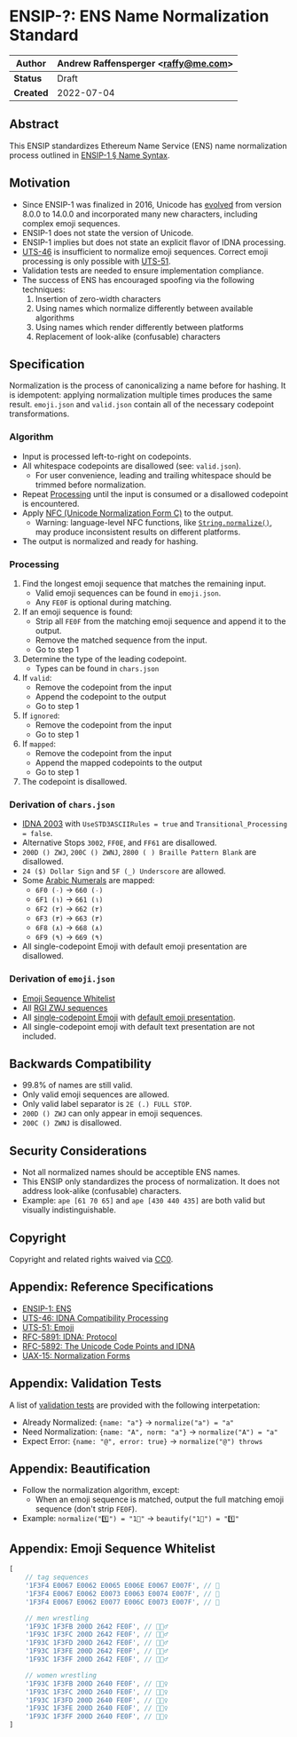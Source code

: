 # ENSIP-?: ENS Name Normalization Standard 

| **Author**  | Andrew Raffensperger \<raffy@me.com> |
| ----------- | ------------------------------------ |
| **Status**  | Draft                                |
| **Created** | 2022-07-04                           |

## Abstract

This ENSIP standardizes Ethereum Name Service (ENS) name normalization process outlined in [ENSIP-1 § Name Syntax](https://docs.ens.domains/ens-improvement-proposals/ensip-1-ens#name-syntax).

## Motivation

* Since ENSIP-1 was finalized in 2016, Unicode has [evolved](https://unicode.org/history/publicationdates.html) from version 8.0.0 to 14.0.0 and incorporated many new characters, including complex emoji sequences. 
* ENSIP-1 does not state the version of Unicode.
* ENSIP-1 implies but does not state an explicit flavor of IDNA processing. 
* [UTS-46](https://unicode.org/reports/tr46/) is insufficient to normalize emoji sequences. Correct emoji processing is only possible with [UTS-51](https://www.unicode.org/reports/tr51/).
* Validation tests are needed to ensure implementation compliance.
* The success of ENS has encouraged spoofing via the following techniques:
	1. Insertion of zero-width characters
	1. Using names which normalize differently between available algorithms 
	1. Using names which render differently between platforms
	1. Replacement of look-alike (confusable) characters

## Specification

Normalization is the process of canonicalizing a name before for hashing.  It is idempotent: applying normalization multiple times produces the same result.  `emoji.json` and `valid.json` contain all of the necessary codepoint transformations.

### Algorithm
* Input is processed left-to-right on codepoints.
* All whitespace codepoints are disallowed (see: `valid.json`).
	* For user convenience, leading and trailing whitespace should be trimmed before normalization.
* Repeat [Processing](#Processing) until the input is consumed or a disallowed codepoint is encountered.
* Apply [NFC (Unicode Normalization Form C)](https://unicode.org/reports/tr15/) to the output.
	* Warning: language-level NFC functions, like [`String.normalize()`](https://tc39.es/ecma262/multipage/text-processing.html#sec-string.prototype.normalize), may produce inconsistent results on different platforms.
* The output is normalized and ready for hashing.

### Processing

1. Find the longest emoji sequence that matches the remaining input.
	* Valid emoji sequences can be found in `emoji.json`.  
	* Any `FE0F` is optional during matching.
1. If an emoji sequence is found:
	* Strip all `FE0F` from the matching emoji sequence and append it to the output.
	* Remove the matched sequence from the input.
	* Go to step 1
1. Determine the type of the leading codepoint.
	* Types can be found in `chars.json`
1. If `valid`:
	* Remove the codepoint from the input
	* Append the codepoint to the output
	* Go to step 1
1. If `ignored`:
	* Remove the codepoint from the input
	* Go to step 1
1. If `mapped`:
	* Remove the codepoint from the input
	* Append the mapped codepoints to the output
	* Go to step 1
1. The codepoint is disallowed.

### Derivation of `chars.json`

* [IDNA 2003](https://unicode.org/Public/idna/14.0.0/IdnaMappingTable.txt) with `UseSTD3ASCIIRules = true` and `Transitional_Processing = false`.
* Alternative Stops `3002`, `FF0E`, and `FF61` are disallowed.
* `200D (‍) ZWJ`, `200C (‌) ZWNJ`, `2800 (⠀) Braille Pattern Blank` are disallowed.
* `24 ($) Dollar Sign` and `5F (_) Underscore` are allowed.
* Some [Arabic Numerals](https://en.wikipedia.org/wiki/Arabic_numerals) are mapped:
	* `6F0 (۰)` &rarr; `660 (٠)`
	* `6F1 (۱)` &rarr; `661 (١)`
	* `6F2 (۲)` &rarr; `662 (٢)`
	* `6F3 (۳)` &rarr; `663 (٣)`
	* `6F8 (۸)` &rarr; `668 (٨)`
	* `6F9 (۹)` &rarr; `669 (٩)`
* All single-codepoint Emoji with default emoji presentation are disallowed.

### Derivation of `emoji.json`

* [Emoji Sequence Whitelist](#appendix-emoji-sequence-whitelist)
* All [RGI ZWJ sequences](https://unicode.org/Public/emoji/14.0/emoji-zwj-sequences.txt)
* All [single-codepoint Emoji](https://unicode.org/Public/14.0.0/ucd/emoji/emoji-data.txt) with [default emoji presentation](https://www.unicode.org/reports/tr51/#Presentation_Style). 
* All single-codepoint emoji with default text presentation are not included.

## Backwards Compatibility

* 99.8% of names are still valid.
* Only valid emoji sequences are allowed.
* Only valid label separator is `2E (.) FULL STOP`.
* `200D (‍) ZWJ` can only appear in emoji sequences.
* `200C (‌) ZWNJ` is disallowed.

## Security Considerations

* Not all normalized names should be acceptible ENS names.  
* This ENSIP only standardizes the process of normalization.  It does not address look-alike (confusable) characters.  
* Example: `ape [61 70 65]` and `аре [430 440 435]` are both valid but visually indistinguishable. 

## Copyright

Copyright and related rights waived via [CC0](https://creativecommons.org/publicdomain/zero/1.0/).


## Appendix: Reference Specifications

* [ENSIP-1: ENS](https://docs.ens.domains/ens-improvement-proposals/ensip-1-ens)
* [UTS-46: IDNA Compatibility Processing](https://unicode.org/reports/tr46/)
* [UTS-51: Emoji](https://www.unicode.org/reports/tr51)
* [RFC-5891: IDNA: Protocol](https://datatracker.ietf.org/doc/html/rfc5891) 
* [RFC-5892: The Unicode Code Points and IDNA](https://datatracker.ietf.org/doc/html/rfc5892)
* [UAX-15: Normalization Forms](https://unicode.org/reports/tr15/)

## Appendix: Validation Tests

A list of [validation tests](./tests.json) are provided with the following interpetation:

* Already Normalized: `{name: "a"}` &rarr; `normalize("a") = "a"`
* Need Normalization: `{name: "A", norm: "a"}` &rarr; `normalize("A") = "a"`
* Expect Error: `{name: "@", error: true}` &rarr; `normalize("@") throws`

## Appendix: Beautification

* Follow the normalization algorithm, except:
	* When an emoji sequence is matched, output the full matching emoji sequence (don't strip `FE0F`).
* Example: `normalize("1️⃣") = "1⃣"` &rarr; `beautify("1⃣") = "1️⃣"`

## Appendix: Emoji Sequence Whitelist

```Javascript
[
	// tag sequences
	'1F3F4 E0067 E0062 E0065 E006E E0067 E007F', // 🏴󠁧󠁢󠁥󠁮󠁧󠁿
	'1F3F4 E0067 E0062 E0073 E0063 E0074 E007F', // 🏴󠁧󠁢󠁳󠁣󠁴󠁿
	'1F3F4 E0067 E0062 E0077 E006C E0073 E007F', // 🏴󠁧󠁢󠁷󠁬󠁳󠁿

	// men wrestling
	'1F93C 1F3FB 200D 2642 FE0F', // 🤼🏻‍♂
	'1F93C 1F3FC 200D 2642 FE0F', // 🤼🏼‍♂
	'1F93C 1F3FD 200D 2642 FE0F', // 🤼🏽‍♂
	'1F93C 1F3FE 200D 2642 FE0F', // 🤼🏾‍♂
	'1F93C 1F3FF 200D 2642 FE0F', // 🤼🏿‍♂

	// women wrestling
	'1F93C 1F3FB 200D 2640 FE0F', // 🤼🏻‍♀
	'1F93C 1F3FC 200D 2640 FE0F', // 🤼🏼‍♀
	'1F93C 1F3FD 200D 2640 FE0F', // 🤼🏽‍♀
	'1F93C 1F3FE 200D 2640 FE0F', // 🤼🏾‍♀
	'1F93C 1F3FF 200D 2640 FE0F', // 🤼🏿‍♀
]
```